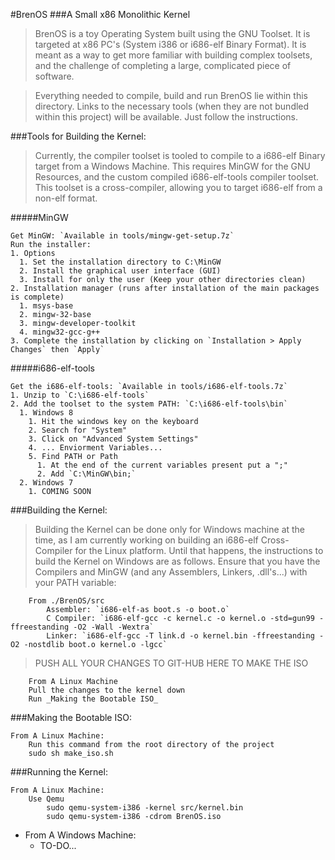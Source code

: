 #BrenOS 
###A Small x86 Monolithic Kernel

>BrenOS is a toy Operating System built using the GNU Toolset. It is targeted at x86 PC's (System i386 or i686-elf Binary Format). It is meant as a way to get more familiar with building complex toolsets, and the challenge of completing a large, complicated piece of software. 

>Everything needed to compile, build and run BrenOS lie within this directory. Links to the necessary tools (when they are not bundled within this project) will be available. Just follow the instructions. 

###Tools for Building the Kernel:
>Currently, the compiler toolset is tooled to compile to a i686-elf Binary target from a Windows Machine. This requires MinGW for the GNU Resources, and the custom compiled i686-elf-tools compiler toolset. This toolset is a cross-compiler, allowing you to target i686-elf from a non-elf format.

#####MinGW
``` 
Get MinGW: `Available in tools/mingw-get-setup.7z`
Run the installer:
1. Options
  1. Set the installation directory to C:\MinGW
  2. Install the graphical user interface (GUI)
  3. Install for only the user (Keep your other directories clean)
2. Installation manager (runs after installation of the main packages is complete)
  1. msys-base
  2. mingw-32-base
  3. mingw-developer-toolkit
  4. mingw32-gcc-g++
3. Complete the installation by clicking on `Installation > Apply Changes` then `Apply`
```
#####i686-elf-tools
```
Get the i686-elf-tools: `Available in tools/i686-elf-tools.7z`
1. Unzip to `C:\i686-elf-tools`
2. Add the toolset to the system PATH: `C:\i686-elf-tools\bin`
  1. Windows 8
    1. Hit the windows key on the keyboard
    2. Search for "System"
    3. Click on "Advanced System Settings"
    4. ... Enviorment Variables...
    5. Find PATH or Path
      1. At the end of the current variables present put a ";"
      2. Add `C:\MinGW\bin;`
  2. Windows 7
    1. COMING SOON
```
###Building the Kernel:
>Building the Kernel can be done only for Windows machine at the time, as I am currently working on building an i686-elf Cross-Compiler for the Linux platform. Until that happens, the instructions to build the Kernel on Windows are as follows. Ensure that you have the Compilers and MinGW (and any Assemblers, Linkers, .dll's...) with your PATH variable:

    	From ./BrenOS/src	
    		Assembler: `i686-elf-as boot.s -o boot.o`
    		C Compiler: `i686-elf-gcc -c kernel.c -o kernel.o -std=gun99 -ffreestanding -O2 -Wall -Wextra`
    		Linker: `i686-elf-gcc -T link.d -o kernel.bin -ffreestanding -O2 -nostdlib boot.o kernel.o -lgcc`

>PUSH ALL YOUR CHANGES TO GIT-HUB HERE TO MAKE THE ISO
	
    	From A Linux Machine
		Pull the changes to the kernel down
		Run _Making the Bootable ISO_
	

	
###Making the Bootable ISO:

	From A Linux Machine:
		Run this command from the root directory of the project
		sudo sh make_iso.sh
	
###Running the Kernel:

	From A Linux Machine:
		Use Qemu
			sudo qemu-system-i386 -kernel src/kernel.bin
			sudo qemu-system-i386 -cdrom BrenOS.iso

- From A Windows Machine:
	- TO-DO...
	
